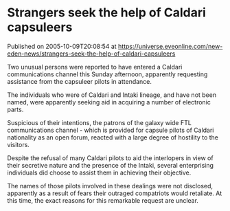 # Strangers seek the help of Caldari capsuleers
Published on 2005-10-09T20:08:54 at https://universe.eveonline.com/new-eden-news/strangers-seek-the-help-of-caldari-capsuleers

Two unusual persons were reported to have entered a Caldari communications channel this Sunday afternoon, apparently requesting assistance from the capsuleer pilots in attendance.   
  
The individuals who were of Caldari and Intaki lineage, and have not been named, were apparently seeking aid in acquiring a number of electronic parts.   
  
Suspicious of their intentions, the patrons of the galaxy wide FTL communications channel - which is provided for capsule pilots of Caldari nationality as an open forum, reacted with a large degree of hostility to the visitors.   
  
Despite the refusal of many Caldari pilots to aid the interlopers in view of their secretive nature and the presence of the Intaki, several enterprising individuals did choose to assist them in achieving their objective.   
  
The names of those pilots involved in these dealings were not disclosed, apparently as a result of fears their outraged compatriots would retaliate. At this time, the exact reasons for this remarkable request are unclear.
